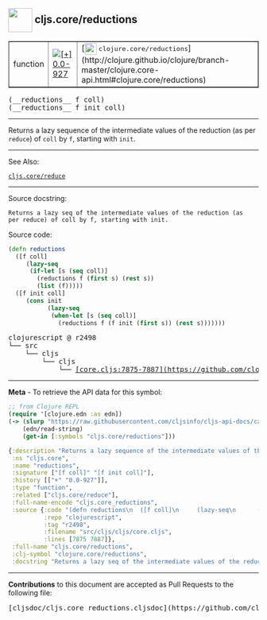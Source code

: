 ## <img width="48px" valign="middle" src="http://i.imgur.com/Hi20huC.png"> cljs.core/reductions

 <table border="1">
<tr>

<td>function</td>
<td><a href="https://github.com/cljsinfo/cljs-api-docs/tree/0.0-927"><img valign="middle" alt="[+] 0.0-927" src="https://img.shields.io/badge/+-0.0--927-lightgrey.svg"></a> </td>
<td>
[<img height="24px" valign="middle" src="http://i.imgur.com/1GjPKvB.png"> <samp>clojure.core/reductions</samp>](http://clojure.github.io/clojure/branch-master/clojure.core-api.html#clojure.core/reductions)
</td>
</tr>
</table>

 <samp>
(__reductions__ f coll)<br>
</samp>
 <samp>
(__reductions__ f init coll)<br>
</samp>

---

Returns a lazy sequence of the intermediate values of the reduction (as per
`reduce`) of `coll` by `f`, starting with `init`.

---


See Also:

[`cljs.core/reduce`](cljs.core_reduce.md)<br>

---

Source docstring:

```
Returns a lazy seq of the intermediate values of the reduction (as
per reduce) of coll by f, starting with init.
```

Source code:

```clj
(defn reductions
  ([f coll]
     (lazy-seq
      (if-let [s (seq coll)]
        (reductions f (first s) (rest s))
        (list (f)))))
  ([f init coll]
     (cons init
           (lazy-seq
            (when-let [s (seq coll)]
              (reductions f (f init (first s)) (rest s)))))))
```

 <pre>
clojurescript @ r2498
└── src
    └── cljs
        └── cljs
            └── <ins>[core.cljs:7875-7887](https://github.com/clojure/clojurescript/blob/r2498/src/cljs/cljs/core.cljs#L7875-L7887)</ins>
</pre>


---

__Meta__ - To retrieve the API data for this symbol:

```clj
;; from Clojure REPL
(require '[clojure.edn :as edn])
(-> (slurp "https://raw.githubusercontent.com/cljsinfo/cljs-api-docs/catalog/cljs-api.edn")
    (edn/read-string)
    (get-in [:symbols "cljs.core/reductions"]))
```

```clj
{:description "Returns a lazy sequence of the intermediate values of the reduction (as per\n`reduce`) of `coll` by `f`, starting with `init`.",
 :ns "cljs.core",
 :name "reductions",
 :signature ["[f coll]" "[f init coll]"],
 :history [["+" "0.0-927"]],
 :type "function",
 :related ["cljs.core/reduce"],
 :full-name-encode "cljs.core_reductions",
 :source {:code "(defn reductions\n  ([f coll]\n     (lazy-seq\n      (if-let [s (seq coll)]\n        (reductions f (first s) (rest s))\n        (list (f)))))\n  ([f init coll]\n     (cons init\n           (lazy-seq\n            (when-let [s (seq coll)]\n              (reductions f (f init (first s)) (rest s)))))))",
          :repo "clojurescript",
          :tag "r2498",
          :filename "src/cljs/cljs/core.cljs",
          :lines [7875 7887]},
 :full-name "cljs.core/reductions",
 :clj-symbol "clojure.core/reductions",
 :docstring "Returns a lazy seq of the intermediate values of the reduction (as\nper reduce) of coll by f, starting with init."}

```

---

__Contributions__ to this document are accepted as Pull Requests to the following file:

 <pre>
[cljsdoc/cljs.core_reductions.cljsdoc](https://github.com/cljsinfo/cljs-api-docs/blob/master/cljsdoc/cljs.core_reductions.cljsdoc)
</pre>

